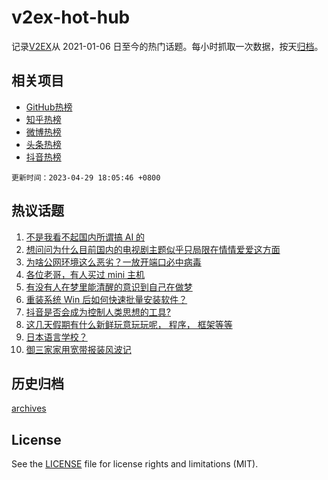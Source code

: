 # v2ex-hot-hub

 记录[V2EX](https://www.v2ex.com/)从 2021-01-06 日至今的热门话题。每小时抓取一次数据，按天[归档](archives)。
 
 ## 相关项目

- [GitHub热榜](https://github.com/snaildev/github-hot-hub)
- [知乎热榜](https://github.com/snaildev/zhihu-hot-hub)
- [微博热榜](https://github.com/snaildev/weibo-hot-hub)
- [头条热榜](https://github.com/snaildev/toutiao-hot-hub)
- [抖音热榜](https://github.com/snaildev/douyin-hot-hub)


 `更新时间：2023-04-29 18:05:46 +0800`

## 热议话题

1. [不是我看不起国内所谓搞 AI 的](https://www.v2ex.com/t/936404)
1. [想问问为什么目前国内的电视剧主题似乎只局限在情情爱爱这方面](https://www.v2ex.com/t/936372)
1. [为啥公网环境这么恶劣？一放开端口必中病毒](https://www.v2ex.com/t/936373)
1. [各位老哥，有人买过 mini 主机](https://www.v2ex.com/t/936316)
1. [有没有人在梦里能清醒的意识到自己在做梦](https://www.v2ex.com/t/936361)
1. [重装系统 Win 后如何快速批量安装软件？](https://www.v2ex.com/t/936376)
1. [抖音是否会成为控制人类思想的工具?](https://www.v2ex.com/t/936400)
1. [这几天假期有什么新鲜玩意玩玩呢， 程序， 框架等等](https://www.v2ex.com/t/936379)
1. [日本语言学校？](https://www.v2ex.com/t/936322)
1. [御三家家用宽带报装风波记](https://www.v2ex.com/t/936334)

## 历史归档

[archives](archives)

## License

See the [LICENSE](LICENSE) file for license rights and limitations (MIT).
